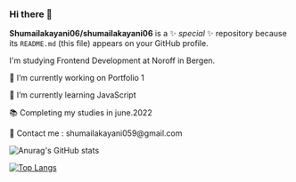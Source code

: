 ### Hi there 👋


**Shumailakayani06/shumailakayani06** is a ✨ _special_ ✨ repository because its `README.md` (this file) appears on your GitHub profile.

 I'm studying Frontend Development at Noroff in Bergen.
 
<p> 🔭 I’m currently working on Portfolio 1</p>
 <p>🌱 I’m currently learning  JavaScript </p>
 <p>📚 Completing my studies in june.2022</p>
<p> 💌 Contact me : shumailakayani059@gmail.com</p>
 
 
 
 ![Anurag's GitHub stats](https://github-readme-stats.vercel.app/api?username=shumailakayani06&show_icons=true&theme=tokyonight)
 
 [![Top Langs](https://github-readme-stats.vercel.app/api/top-langs/?username=shumailakayani06&layout=compact)](https://github.com/shumaila/github-readme-stats)

